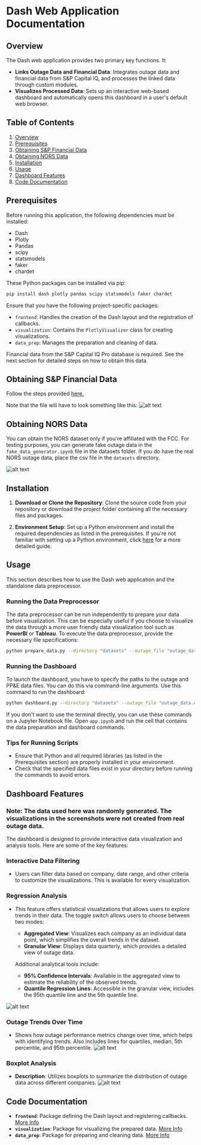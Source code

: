 # Dash Web Application Documentation


## Overview


The Dash web application provides two primary key functions. It:

- **Links Outage Data and Financial Data**: Integrates outage data and financial data from S&P Capital IQ, and processes the linked data through custom modules.
- **Visualizes Processed Data**: Sets up an interactive web-based dashboard and automatically opens this dashboard in a user's default web browser.


## Table of Contents

1. [Overview](#overview)
2. [Prerequisites](#prerequisites)
3. [Obtaining S&P Financial Data](#obtaining-sp-financial-data)
4. [Obtaining NORS Data](#obtaining-NORS-data)
5. [Installation](#installation)
6. [Usage](#usage)
7. [Dashboard Features](#dashboard-features)
8. [Code Documentation](#code-documentation)

## Prerequisites

Before running this application, the following dependencies must be installed:

- Dash
- Plotly
- Pandas
- scipy
- statsmodels
- faker
- chardet

These Python packages can be installed via pip:

```bash
pip install dash plotly pandas scipy statsmodels faker chardet
```

Ensure that you have the following project-specific packages:

- `frontend`: Handles the creation of the Dash layout and the registration of callbacks.
- `visualization`: Contains the `PlotlyVisualizer` class for creating visualizations.
- `data_prep`: Manages the preparation and cleaning of data.

Financial data from the S&P Capital IQ Pro database is required. See the next section for detailed steps on how to obtain this data.

## Obtaining S&P Financial Data

Follow the steps provided [here.](docs/S&P.md)

Note that the file will have to look something like this:
![alt text](images/image-1.png)

## Obtaining NORS Data

You can obtain the NORS dataset only if you're affiliated with the FCC. For testing purposes, you can generate fake outage data in the `fake_data_generator.ipynb` file in the datasets folder. If you do have the real NORS outage data, place the csv file in the `datasets` directory.

![alt text](images/image-3.png)


## Installation

1. **Download or Clone the Repository**:
   Clone the source code from your repository or download the project folder containing all the necessary files and packages.

2. **Environment Setup**:
   Set up a Python environment and install the required dependencies as listed in the prerequisites. If you're not familiar with setting up a Python environment, click [here](docs/environment.md) for a more detailed guide.

## Usage

This section describes how to use the Dash web application and the standalone data preprocessor.

### Running the Data Preprocessor

The data preprocessor can be run independently to prepare your data before visualization. This can be especially useful if you choose to visualize the data through a more user friendly data visualization tool such as **PowerBI** or **Tableau**. To execute the data preprocessor, provide the necessary file specifications:

```bash
python prepare_data.py --directory "datasets" --outage_file "outage_data.csv" --ppe_file "ppe.xlsx"
```

### Running the Dashboard

To launch the dashboard, you have to specify the paths to the outage and PP&E data files. You can do this via command-line arguments. Use this command to run the dashboard:

```bash
python dashboard.py --directory "datasets" --outage_file "outage_data.csv" --ppe_file "ppe.xlsx"
```

If you don't want to use the terminal directly, you can use these commands on a Jupyter Notebook file. Open `app.ipynb` and run the cell that contains the data preparation and dashboard commands.



### Tips for Running Scripts

- Ensure that Python and all required libraries (as listed in the Prerequisites section) are properly installed in your environment.
- Check that the specified data files exist in your directory before running the commands to avoid errors.


## Dashboard Features

### Note: The data used here was randomly generated. The visualizations in the screenshots were not created from real outage data.

The dashboard is designed to provide interactive data visualization and analysis tools. Here are some of the key features:

### Interactive Data Filtering
- Users can filter data based on company, date range, and other criteria to customize the visualizations. This is available for every visualization.

### Regression Analysis
- This feature offers statistical visualizations that allows users to explore trends in their data. The toggle switch allows users to choose between two modes:
  - **Aggregated View**: Visualizes each company as an individual data point, which simplifies the overall trends in the dataset.
  - **Granular View**: Displays data quarterly, which provides a detailed view of outage data.
  
  Additional analytical tools include:
  - **95% Confidence Intervals**: Available in the aggregated view to estimate the reliability of the observed trends.
  - **Quantile Regression Lines**: Accessible in the granular view, includes the 95th quantile line and the 5th quantile line.

![alt text](images/image%20copy.png)

### Outage Trends Over Time
- Shows how outage performance metrics change over time, which helps with identifying trends. Also includes lines for quartiles, median, 5th percentile, and 95th percentile.
![alt text](image.png)

### Boxplot Analysis
- **Description**: Utilizes boxplots to summarize the distribution of outage data across different companies.
![alt text](image-1.png)


## Code Documentation

- **`frontend`**: Package defining the Dash layout and registering callbacks. [More Info](frontend/README.md)
- **`visualization`**: Package for visualizing the prepared data. [More Info](visualization/README.md)
- **`data_prep`**: Package for preparing and cleaning data. [More Info](data_prep/README.md)

